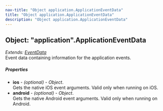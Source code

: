 ```yaml
---
nav-title: "Object application.ApplicationEventData"
title: "Object application.ApplicationEventData"
description: "Object application.ApplicationEventData"
---
```

## Object: "application".ApplicationEventData  
_Extends:_ [_EventData_](../data/observable/EventData.md)  
Event data containing information for the application events.

##### Properties
 - **ios** - _(optional)_ - _Object_.    
  Gets the native iOS event arguments. Valid only when running on iOS.
 - **android** - _(optional)_ - _Object_.    
  Gets the native Android event arguments. Valid only when running on Android.